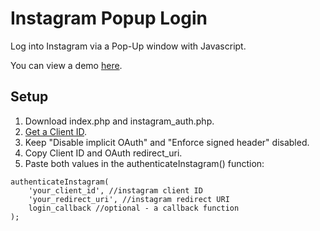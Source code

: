 Instagram Popup Login
=====================

Log into Instagram via a Pop-Up window with Javascript.

You can view a demo [here](http://github.radykal.de/instagram-popup-login/).


## Setup

1. Download index.php and instagram_auth.php.
2. [Get a Client ID](http://instagram.com/developer/clients/manage/).
2. Keep "Disable implicit OAuth" and "Enforce signed header" disabled.
3. Copy Client ID and OAuth redirect_uri.
4. Paste both values in the authenticateInstagram() function:
```
authenticateInstagram(
	'your_client_id', //instagram client ID
	'your_redirect_uri', //instagram redirect URI
	login_callback //optional - a callback function
);
```
